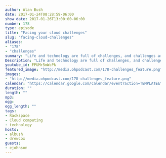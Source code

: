 ```yaml
---
author: Alan Bush
date: 2017-01-24T08:28:59-06:00
show_date: 2017-01-26T13:00:00-06:00
number: 178
type: episode
title: "Facing your cloud challenges"
slug: "facing-cloud-challenges"
aliases:
- "178"
- "challenges"
summary: "Life and technology are full of challenges, and challenges are meant to be overcome. Racker Eric Johnson joins us this week to share his take on challenges, and how we can overcome challenges we encounter with new technology."
Description: "Life and technology are full of challenges, and challenges are meant to be overcome. Racker Eric Johnson joins us this week to share his take on challenges, and how we can overcome challenges we encounter with new technology."
youtube_id: FPUMr5mWcPk
featured_image: "http://media.ohpodcast.com/178-challenges_feature.png"
images:
- "http://media.ohpodcast.com/178-challenges_feature.png"  
calendar: "https://calendar.google.com/calendar/event?action=TEMPLATE&tmeid=OHRlYTZhdmVoMWxic2JvdDg0aGU4ZjNtaW8gZmxwOXFtZW9mYWYwNTM4anU1Y21sb3Vic29AZw&tmsrc=flp9qmeofaf0538ju5cmloubso%40group.calendar.google.com"
duration: ""
length: ""
mp3:
ogg:
ogg_length: ""
tags:
- Rackspace
- Cloud computing
- technology
hosts:
- albush
- drewcox
guests:
- ejohnson
---
```


<!--more-->
